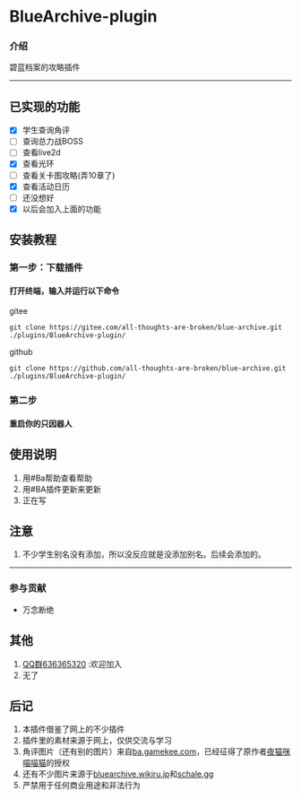 # **BlueArchive-plugin**

### 介绍
碧蓝档案的攻略插件
***
## 已实现的功能
- [x] 学生查询角评
- [ ] 查询总力战BOSS
- [ ] 查看live2d
- [x] 查看光环
- [ ] 查看关卡图攻略(弄10章了) 
- [x] 查看活动日历
- [ ] 还没想好
- [x] 以后会加入上面的功能

## 安装教程

###  第一步：下载插件
#### 打开终端，输入并运行以下命令
gitee  
```
git clone https://gitee.com/all-thoughts-are-broken/blue-archive.git ./plugins/BlueArchive-plugin/
```
github
```
git clone https://github.com/all-thoughts-are-broken/blue-archive.git ./plugins/BlueArchive-plugin/
```
### 第二步
####  重启你的只因器人

## 使用说明

1.  用#Ba帮助查看帮助
2.  用#BA插件更新来更新
3.  正在写




## 注意
1.  不少学生别名没有添加，所以没反应就是没添加别名。后续会添加的。  
***
### 参与贡献
- 万念断绝

## 其他 

1.  [QQ群636365320](http://qm.qq.com/cgi-bin/qm/qr?_wv=1027&k=LQg97N8CRWVqKZvZWOQ2xXFfNGb_NBZj&authKey=HL8mS0q94JrJcjyau5e18w0kudXEpVdA069K3JDls6kLEW733HRpC%2FTawvp5LQBW&noverify=0&group_code=636365320
) :欢迎加入  
2. 无了

## 后记
1.   本插件借鉴了网上的不少插件
2.   插件里的素材来源于网上，仅供交流与学习
3.   角评图片（还有别的图片）来自[ba.gamekee.com](https://ba.gamekee.com)，已经征得了原作者[夜猫咪喵喵猫](https://space.bilibili.com/425535005)的授权
4.   还有不少图片来源于[bluearchive.wikiru.jp](https://bluearchive.wikiru.jp/)和[schale.gg](https://schale.gg/)
5.   严禁用于任何商业用途和非法行为

